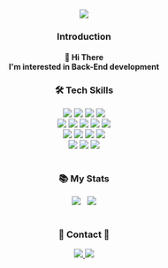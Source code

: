 <div align='center'>
  <h3>
    <img src="https://capsule-render.vercel.app/api?type=Slice&color=auto&height=100&section=header&text=komment%20HUB&fontSize=50">
  </h3>
  <h3>
    Introduction
  </h3>
  <h4>
    🙌 Hi There </br>
    I'm interested in Back-End development
  </h4>
  
  <h3>
    🛠 Tech Skills 
  </h3>
  <img src="https://img.shields.io/badge/java-007396?style=for-the-badge&logo=java&logoColor=white"> 
  <img src="https://img.shields.io/badge/javascript-F7DF1E?style=for-the-badge&logo=javascript&logoColor=black"> 
  <img src="https://img.shields.io/badge/typescript-3178C6?style=for-the-badge&logo=typescript&logoColor=black"> 
  <img src="https://img.shields.io/badge/c++-FF6384?style=for-the-badge&logo=c%2B%2B&logoColor=white">
  </br>
  
  <img src="https://img.shields.io/badge/springboot-6DB33F?style=for-the-badge&logo=springboot&logoColor=white"> 
  <img src="https://img.shields.io/badge/node.js-339933?style=for-the-badge&logo=Node.js&logoColor=white">
  <img src="https://img.shields.io/badge/express-333333?style=for-the-badge&logo=express&logoColor=white">
  <img src="https://img.shields.io/badge/NestJS-E0234E?style=for-the-badge&logo=NestJS&logoColor=white">  
  <img src="https://img.shields.io/badge/arduino-white?style=for-the-badge&logo=arduino&logoColor=00979D">  
  </br>
  
  <img src="https://img.shields.io/badge/mysql-4479A1?style=for-the-badge&logo=mysql&logoColor=white"> 
  <img src="https://img.shields.io/badge/mongoDB-47A248?style=for-the-badge&logo=MongoDB&logoColor=white"> 
  <img src="https://img.shields.io/badge/postgresql-87CEEB?style=for-the-badge&logo=postgresql&logoColor=4169E1"> 
  <img src="https://img.shields.io/badge/firebase-FFCA28?style=for-the-badge&logo=firebase&logoColor=white">
  </br>
  
  <img src="https://img.shields.io/badge/git-F05032?style=for-the-badge&logo=git&logoColor=black">
  <img src="https://img.shields.io/badge/docker-2496ED?style=for-the-badge&logo=docker&logoColor=white">
  <img src="https://img.shields.io/badge/aws-232F3E?style=for-the-badge&logo=amazon%20aws&logoColor=yellow">
  </br></br>
  
  <h3>
    📚 My Stats
  </h3>
  <img src='https://github-readme-stats.vercel.app/api/top-langs/?username=lcomment&layout=compact&theme=radical'>
 &nbsp;
  <img src="http://mazassumnida.wtf/api/generate_badge?boj=gustjr9402">
  </br></br>
  
  
  
  <h3>
    📩 Contact 📩 
  </h3>
  <a href="mailto:kohyunsuk98@gmail.com" target="_blank"><img src="https://img.shields.io/badge/gmail-EBECF0?style=for-the-badge&logo=Gmail&logoColor=red">
  <a href="https://alkorithm.tistory.com/" target="_blank"><img src="https://img.shields.io/badge/Tech Blog-000000?style=for-the-badge&logo=github&logoColor=white">
  
</div>

